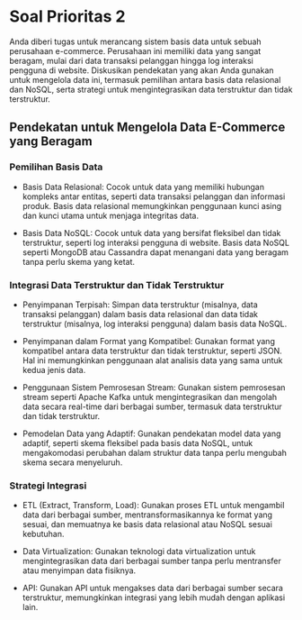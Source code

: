 # Soal Prioritas 2 

Anda diberi tugas untuk merancang sistem basis data untuk sebuah perusahaan e-commerce. Perusahaan ini memiliki data yang sangat beragam, mulai dari data transaksi pelanggan hingga log interaksi pengguna di website. Diskusikan pendekatan yang akan Anda gunakan untuk mengelola data ini, termasuk pemilihan antara basis data relasional dan NoSQL, serta strategi untuk mengintegrasikan data terstruktur dan tidak terstruktur.

## Pendekatan untuk Mengelola Data E-Commerce yang Beragam
### Pemilihan Basis Data
- Basis Data Relasional: Cocok untuk data yang memiliki hubungan kompleks antar entitas, seperti data transaksi pelanggan dan informasi produk. Basis data relasional memungkinkan penggunaan kunci asing dan kunci utama untuk menjaga integritas data.

- Basis Data NoSQL: Cocok untuk data yang bersifat fleksibel dan tidak terstruktur, seperti log interaksi pengguna di website. Basis data NoSQL seperti MongoDB atau Cassandra dapat menangani data yang beragam tanpa perlu skema yang ketat.

### Integrasi Data Terstruktur dan Tidak Terstruktur
- Penyimpanan Terpisah: Simpan data terstruktur (misalnya, data transaksi pelanggan) dalam basis data relasional dan data tidak terstruktur (misalnya, log interaksi pengguna) dalam basis data NoSQL.

- Penyimpanan dalam Format yang Kompatibel: Gunakan format yang kompatibel antara data terstruktur dan tidak terstruktur, seperti JSON. Hal ini memungkinkan penggunaan alat analisis data yang sama untuk kedua jenis data.

- Penggunaan Sistem Pemrosesan Stream: Gunakan sistem pemrosesan stream seperti Apache Kafka untuk mengintegrasikan dan mengolah data secara real-time dari berbagai sumber, termasuk data terstruktur dan tidak terstruktur.

- Pemodelan Data yang Adaptif: Gunakan pendekatan model data yang adaptif, seperti skema fleksibel pada basis data NoSQL, untuk mengakomodasi perubahan dalam struktur data tanpa perlu mengubah skema secara menyeluruh.

### Strategi Integrasi
- ETL (Extract, Transform, Load): Gunakan proses ETL untuk mengambil data dari berbagai sumber, mentransformasikannya ke format yang sesuai, dan memuatnya ke basis data relasional atau NoSQL sesuai kebutuhan.

- Data Virtualization: Gunakan teknologi data virtualization untuk mengintegrasikan data dari berbagai sumber tanpa perlu mentransfer atau menyimpan data fisiknya.

- API: Gunakan API untuk mengakses data dari berbagai sumber secara terstruktur, memungkinkan integrasi yang lebih mudah dengan aplikasi lain.
